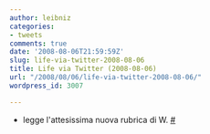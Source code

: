 ```yaml
---
author: leibniz
categories:
- tweets
comments: true
date: '2008-08-06T21:59:59Z'
slug: life-via-twitter-2008-08-06
title: Life via Twitter (2008-08-06)
url: "/2008/08/06/life-via-twitter-2008-08-06/"
wordpress_id: 3007

---
```

* legge l'attesissima nuova rubrica di W. [#](https://twitter.com/leibniz/statuses/879295984)


